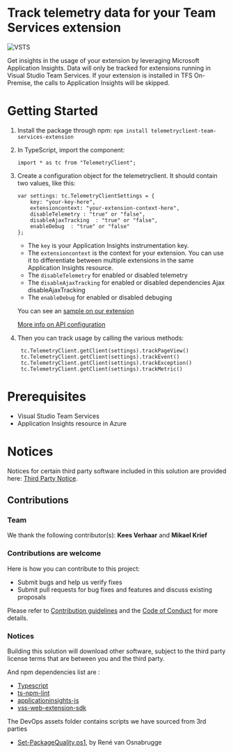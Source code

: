 # Track telemetry data for your Team Services extension ##

![VSTS](https://almrangers.visualstudio.com/_apis/public/build/definitions/7f3cfb9a-d1cb-4e66-9d36-1af87b906fe9/133/badge)

Get insights in the usage of your extension by leveraging Microsoft Application Insights.
Data will only be tracked for extensions running in Visual Studio Team Services. If your extension is installed in TFS On-Premise, the calls to Application Insights will be skipped.

# Getting Started

1. Install the package through npm: `npm install telemetryclient-team-services-extension`
2. In TypeScript, import the component:
    ```
    import * as tc from "TelemetryClient";
    ```
3. Create a configuration object for the telemetryclient. It should contain two values, like this:
    ```
    var settings: tc.TelemetryClientSettings = {
        key: "your-key-here",
        extensioncontext: "your-extension-context-here",
        disableTelemetry : "true" or "false",
        disableAjaxTracking  : "true" or "false",
        enableDebug  : "true" or "false"
    };
    ```
    - The `key` is your Application Insights instrumentation key.
    - The `extensioncontext` is the context for your extension. You can use it to differentiate between multiple extensions in the same Application Insights resource.
    - The `disableTelemetry` for enabled or disabled telemetry
    - The `disableAjaxTracking` for enabled or disabled dependencies Ajax disableAjaxTracking
    - The `enableDebug` for enabled or disabled debuging

    You can see an [sample on our extension](https://github.com/ALM-Rangers/Roll-Up-Board-Widget-Extension/blob/master/src/vsarVSTS-Roll-up-board/scripts/telemetryClientSettings.ts)

    [More info on API configuration](https://github.com/Microsoft/ApplicationInsights-JS/blob/master/API-reference.md#config)

4. Then you can track usage by calling the various methods:
    ```
     tc.TelemetryClient.getClient(settings).trackPageView()
     tc.TelemetryClient.getClient(settings).trackEvent()
     tc.TelemetryClient.getClient(settings).trackException()
     tc.TelemetryClient.getClient(settings).trackMetric()
    ```

# Prerequisites

- Visual Studio Team Services
- Application Insights resource in Azure

# Notices
Notices for certain third party software included in this solution are provided here: [Third Party Notice](ThirdPartyNotices.txt).

## Contributions

### Team

We thank the following contributor(s): **Kees Verhaar** and **Mikael Krief**

### Contributions are welcome

Here is how you can contribute to this project:  

- Submit bugs and help us verify fixes  
- Submit pull requests for bug fixes and features and discuss existing proposals   

Please refer to [Contribution guidelines](.github/CONTRIBUTING.md) and the [Code of Conduct](.github/COC.md) for more details.

### Notices

Building this solution will download other software, subject to the third party license terms that are between you and the third party.

And npm dependencies list are :

- [Typescript](https://www.npmjs.com/package/typescript)
- [ts-npm-lint](https://www.npmjs.com/package/ts-npm-lint)
- [applicationinsights-js](https://www.npmjs.com/package/applicationinsights-js)
- [vss-web-extension-sdk](https://www.npmjs.com/package/vss-web-extension-sdk)


The DevOps assets folder contains scripts we have sourced from 3rd parties

- [Set-PackageQuality.ps1](https://roadtoalm.com/2017/01/16/programmatically-promote-your-package-quality-with-release-views-in-vsts/), by René van Osnabrugge
 
